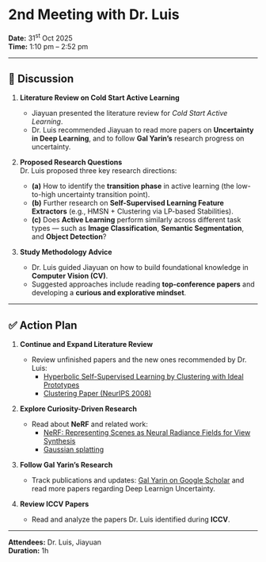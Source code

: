 # 2nd Meeting with Dr. Luis

**Date:** 31<sup>st</sup> Oct 2025  
**Time:** 1:10 pm – 2:52 pm  

---

## 🧭 Discussion

1. **Literature Review on Cold Start Active Learning**  
   - Jiayuan presented the literature review for *Cold Start Active Learning*.  
   - Dr. Luis recommended Jiayuan to read more papers on **Uncertainty in Deep Learning**, and to follow **Gal Yarin’s** research progress on uncertainty.

2. **Proposed Research Questions**  
   Dr. Luis proposed three key research directions:
   - **(a)** How to identify the **transition phase** in active learning (the low-to-high uncertainty transition point).  
   - **(b)** Further research on **Self-Supervised Learning Feature Extractors** (e.g., HMSN + Clustering via LP-based Stabilities).  
   - **(c)** Does **Active Learning** perform similarly across different task types — such as **Image Classification**, **Semantic Segmentation**, and **Object Detection**?

3. **Study Methodology Advice**  
   - Dr. Luis guided Jiayuan on how to build foundational knowledge in **Computer Vision (CV)**.  
   - Suggested approaches include reading **top-conference papers** and developing a **curious and explorative mindset**.

---

## ✅ Action Plan

1. **Continue and Expand Literature Review**  
   - Review unfinished papers and the new ones recommended by Dr. Luis:  
     - [Hyperbolic Self-Supervised Learning by Clustering with Ideal Prototypes](https://arxiv.org/pdf/2305.10926)  
     - [Clustering Paper (NeurIPS 2008)](https://papers.nips.cc/paper_files/paper/2008/file/288cc0ff022877bd3df94bc9360b9c5d-Paper.pdf)

2. **Explore Curiosity-Driven Research**  
   - Read about **NeRF** and related work:  
     - [NeRF: Representing Scenes as Neural Radiance Fields for View Synthesis](https://arxiv.org/abs/2003.08934)  
     - [Gaussian splatting](https://arxiv.org/pdf/2308.04079)

3. **Follow Gal Yarin’s Research**  
   - Track publications and updates: [Gal Yarin on Google Scholar](https://scholar.google.com/citations?hl=en&user=SIayDoQAAAAJ) and read more papers regarding Deep Learnign Uncertainty.

4. **Review ICCV Papers**  
   - Read and analyze the papers Dr. Luis identified during **ICCV**.

---

**Attendees:** Dr. Luis, Jiayuan  
**Duration:** 1h  
